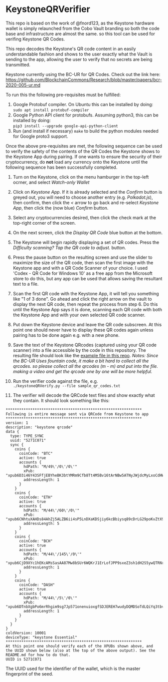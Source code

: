 # KeystoneQRVerifier

This repo is based on the work of @fnord123, as the Keystone hardware wallet is simply relaunched from the Cobo Vault branding so both the code base and infrastructure are almost the same. so this tool can be used for verifing Keystone QR Codes.

This repo decodes the Keystone's QR code content in an easily understandable fashion and shows to the user exactly what the Vault is sending to the app, allowing the user to verify that no secrets are being transmitted.

Keystone currently using the BC-UR for QR Codes. Check out the link here: https://github.com/BlockchainCommons/Research/blob/master/papers/bcr-2020-005-ur.md


To run this the following pre-requisites must be fulfilled:
1) Google Protobuf compiler.  On Ubuntu this can be installed by doing:<br>
`sudo apt install protobuf-compiler`
2) Google Python API client for protobufs. Assuming python3, this can be installed by doing:<br>
`pip3 install --upgrade google-api-python-client`
3) Run (and install if necessary) `make` to build the python modules needed for Google proto3 support.

Once the above pre-requisites are met, the following sequence can be used to verify the safety of the contents of the QR Codes the Keystone shows to the Keystone App during pairing.  If one wants to ensure the security of their cryptocurrency, do **not** load any currency onto the Keystone until the following sequence has been successfully completed.
1) Turn on the Keystone, click on the menu hamburger in the top-left ocrner, and select *Watch-only Wallet*

2) Click on *Keystone App*.  If it is already selected and the *Confirm* button is greyed out, you will need to choose another entry (e.g. *Polkadot.js*), then confirm, then click the *<* arrow to go back and re-select *Keystone App*, then click the (now blue) *Confirm* button.

3) Select any cryptocurrencies desired, then click the check mark at the top-right corner of the screen.

4) On the next screen, click the *Display QR Code* blue button at the bottom.

5) The Keystone will begin rapidly displaying a set of QR codes. Press the *Difficulty scanning? Tap the QR code to adjust.* button.

6) Press the pause button on the resulting screen and use the slider to maximize the size of the QR code, then scan the first image with the Keystone app and with a QR Code Scanner of your choice.  I used 'Codex - QR Code for Windows 10' as a free app from the Microsoft store to do this, but any app can be used that allows saving the resultant text to a file.

7) Scan the first QR code with the Keystone App, it will tell you something like "1 of 3 done". Go ahead and click the right arrow on the vault to display the next QR code, then repeat the process from step 6.  Do this until the Keystone App says it is done, scanning each QR code with both the Keystone App and with your own selected QR code scanner.  

8) Put down the Keystone device and leave the QR code subscreen.  At this point one should never have to display these QR codes again unless pairing has to be done again e.g. with a new phone.

9) Save the text of the Keystone QRcodes (captured using your QR code scanner) into a file accessible by the code in this repository.  The resulting file should look like the [example file in this repo](sample_qr_codes.txt).
*Notes: Since the BC-UR Uses fountain code, it make a bit hard to collect all the qrcodes. so please collect all the qrcodes (m - m) and put into the file. making a video and get the qrcode one by one will be more helpful.*

10) Run the verifier code against the file, e.g.<br>`./keystoneQRVerify.py --file sample_qr_codes.txt`

11) The verifier will decode the QRCode text files and show exactly what they contain. It should look something like this:<br>
```
*************************************************************
Following is entire message sent via QRCode from Keystone to app
*************************************************************
version: 1
description: "keystone qrcode"
data {
  type: TYPE_SYNC
  uuid: "5271C071"
  sync {
    coins {
      coinCode: "BTC"
      active: true
      accounts {
        hdPath: "M/49\'/0\'/0\'"
        xPub: "xpub6D3i46Y43SFfjEBYheBK3btYMRm9Cfb8Tt4M5Bv16tArNBw5ATNyJWjdcMyLxoCdHWTvm3ak7j2BWacq5Lw478aYUeARoYm4dvaQgJBAGsb"
        addressLength: 1
      }
    }
    coins {
      coinCode: "ETH"
      active: true
      accounts {
        hdPath: "M/44\'/60\'/0\'"
        xPub: "xpub6CNhtuXAHDs84AhZj5ALZB6ii4sP5LnDXaKDSjiy6kcBbiysq89cDrLG29poKvZtX9z4FchZKTjTyiPuDeiFMUd1H4g5zViQxt4tpkronJr"
        addressLength: 5
      }
    }
    coins {
      coinCode: "BCH"
      active: true
      accounts {
        hdPath: "M/44\'/145\'/0\'"
        xPub: "xpub6CjD9XYc1hEKcAMsSasAA87Mw8bSUr6WQKrJ1ErLofJPP9sxeZ3sh1dH2S5ywQTRNrXsfXzT686jJNdX2m9KhvMDh4eQM9AdSkkQLLMbDG6"
        addressLength: 1
      }
    }
    coins {
      coinCode: "DASH"
      active: true
      accounts {
        hdPath: "M/44\'/5\'/0\'"
        xPub: "xpub6DTnbXgbPo6mrRhgim9sg7Jp571onenuioxgfSDJEREH7wudyDQMDSoTdLQiYq3tbvZVkzcPe7nMgL7mbSixQQcShekfhKt3Wdx6dE8MHCk"
        addressLength: 1
      }
    }
  }
}
coldVersion: 10001
deviceType: "keystone Essential"
*************************************************************
At this point one should verify each of the XPUBs shown above, and
the UUID shown below (also at the top of the above output). See the
README.md for how to do that.
UUID is 5271C071
```

The UUID used for the identifier of the wallet, which is the master fingerprint of the seed.